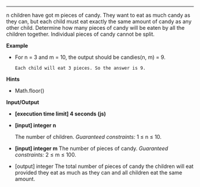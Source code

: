 ###

---

n children have got m pieces of candy. They want to eat as much candy as they can, but each child must eat exactly the same amount of candy as any other child. Determine how many pieces of candy will be eaten by all the children together. Individual pieces of candy cannot be split.

**Example**

- For n = 3 and m = 10, the output should be
  candies(n, m) = 9.

      Each child will eat 3 pieces. So the answer is 9.

**Hints**

- Math.floor()

**Input/Output**

- **[execution time limit] 4 seconds (js)**

- **[input] integer n**

  The number of children.
  _Guaranteed constraints:_ 1 ≤ n ≤ 10.

- **[input] integer m**
  The number of pieces of candy.
  _Guaranteed constraints:_ 2 ≤ m ≤ 100.

- [output] integer
  The total number of pieces of candy the children will eat provided they eat as much as they can and all children eat the same amount.
